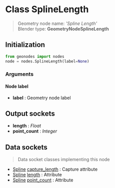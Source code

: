 
# Class SplineLength

> Geometry node name: _'Spline Length'_<br>Blender type:  **GeometryNodeSplineLength**

## Initialization


```python
from geonodes import nodes
node = nodes.SplineLength(label=None)
```


### Arguments


#### Node label



- **label** : Geometry node label



## Output sockets



- **length** : _Float_
- **point_count** : _Integer_



## Data sockets

> Data socket classes implementing this node


- [Spline](../sockets/Spline.md) [capture_length](../sockets/Spline.md#capture_length) : Capture attribute
- [Spline](../sockets/Spline.md) [length](../sockets/Spline.md#length) : Attribute
- [Spline](../sockets/Spline.md) [point_count](../sockets/Spline.md#point_count) : Attribute


